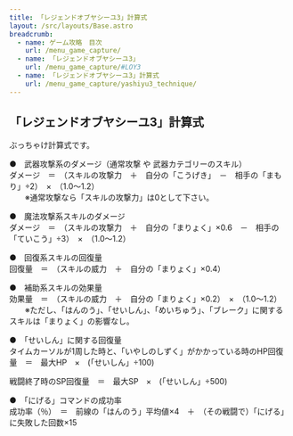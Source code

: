 ```yaml
---
title: 「レジェンドオブヤシーユ3」計算式
layout: /src/layouts/Base.astro
breadcrumb:
  - name: ゲーム攻略　目次
    url: /menu_game_capture/
  - name: 「レジェンドオブヤシーユ3」
    url: /menu_game_capture/#LOY3
  - name: 「レジェンドオブヤシーユ3」計算式
    url: /menu_game_capture/yashiyu3_technique/
---
```


## 「レジェンドオブヤシーユ3」計算式

ぶっちゃけ計算式です。  
  
●　武器攻撃系のダメージ（通常攻撃 や 武器カテゴリーのスキル）  
ダメージ　＝　（スキルの攻撃力　＋　自分の「こうげき」　－　相手の「まもり」÷2）　×　（1.0～1.2）  
　　※通常攻撃なら「スキルの攻撃力」は0として下さい。  
  
●　魔法攻撃系スキルのダメージ  
ダメージ　＝　（スキルの攻撃力　＋　自分の「まりょく」×0.6　－　相手の「ていこう」÷3）　×　（1.0～1.2）  
  
●　回復系スキルの回復量  
回復量　＝　（スキルの威力　＋　自分の「まりょく」×0.4）  
  
●　補助系スキルの効果量  
効果量　＝　（スキルの威力　＋　自分の「まりょく」×0.2）　×　（1.0～1.2）  
　　※ただし、「はんのう」、「せいしん」、「めいちゅう」、「ブレーク」に関するスキルは「まりょく」の影響なし。  
  
●　「せいしん」に関する回復量  
タイムカーソルが1周した時と、「いやしのしずく」がかかっている時のHP回復量　＝　最大HP　×　(「せいしん」÷100)  
  
戦闘終了時のSP回復量　＝　最大SP　×　(「せいしん」÷500)  
  
●　「にげる」コマンドの成功率  
成功率（％）　＝　前線の「はんのう」平均値×4　＋　（その戦闘で）「にげる」に失敗した回数×15